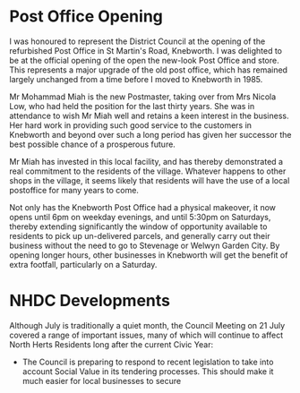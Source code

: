 # Post Office Opening

I was honoured to represent the District Council at the opening of 
the refurbished Post Office in St Martin's Road, Knebworth. I was delighted to be at the official opening of the open the new-look Post Office and store. This represents a major upgrade of the old post office, which has remained largely unchanged from a time before I moved to Knebworth in 1985.

Mr Mohammad Miah is the new Postmaster, taking over from Mrs Nicola Low, who had held the position for the last thirty years. She was in attendance to wish Mr Miah well and retains a keen interest in the business. Her hard work in providing such good service to the customers in Knebworth and beyond over such a long period has given her successor the best possible chance of a prosperous future. 

Mr Miah has invested in this local facility, and has thereby demonstrated a real commitment to the residents of the village. Whatever happens to other shops in the village, it seems likely that residents will have the use of a local postoffice for many years to come.

Not only has the Knebworth Post Office had a physical makeover, it now opens until 6pm on weekday evenings, and until 5:30pm on Saturdays, thereby extending significantly the window of opportunity available to residents to pick up un-delivered parcels, and generally carry out their business without the need to go to Stevenage or Welwyn Garden City. By opening longer hours, other businesses in Knebworth will get the benefit of extra footfall, particularly on a Saturday.

# NHDC Developments

Although July is traditionally a quiet month, the Council Meeting on 21 July covered a range of important issues, many of which will continue to affect North Herts Residents long after the current Civic Year:

*	The Council is preparing to respond to recent legislation to take into account Social Value in its tendering processes. This should make it much easier for local businesses to secure 
